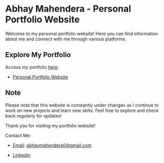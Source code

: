 
# Abhay Mahendera - Personal Portfolio Website

  

Welcome to my personal portfolio website! Here you can find information about me and connect with me through various platforms.

  

## Explore My Portfolio

  

Access my portfolio [here](https://abhaymahendera.vercel.app/):

- [Personal Portfolio Website](https://abhaymahendera.vercel.app/)

  

## Note

  

Please note that this website is constantly under changes as I continue to work on new projects and learn new skills. Feel free to explore and check back regularly for updates!

  

Thank you for visiting my portfolio website!

  

Contact Me:

- [Email](mailto:abhaymahendera0@gmail.com): abhaymahendera0@gmail.com

- [LinkedIn](https://www.linkedin.com/in/abhay-mahendera-56aa71164/)